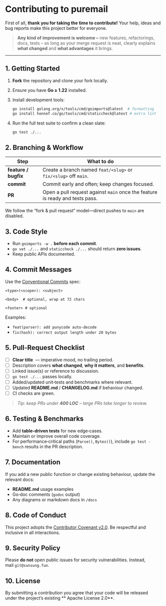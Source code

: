 # Contributing to **puremail**

First of all, **thank you for taking the time to contribute!** Your help, ideas and bug reports make this project better for everyone.

> **Any kind of improvement is welcome –** new features, refactorings, docs, tests – as long as your merge request is neat, clearly explains **what changed** and **what advantages** it brings.

---

## 1. Getting Started

1. **Fork** the repository and clone your fork locally.
2. Ensure you have **Go ≥ 1.22** installed.
3. Install development tools:

   ```bash
   go install golang.org/x/tools/cmd/goimports@latest  # formatting
   go install honnef.co/go/tools/cmd/staticcheck@latest # extra lint
   ```
4. Run the full test suite to confirm a clean slate:

   ```bash
   go test ./...
   ```

## 2. Branching & Workflow

| Step                 | What to do                                                                   |
| -------------------- | ---------------------------------------------------------------------------- |
| **feature / bugfix** | Create a branch named `feat/<slug>` or `fix/<slug>` off `main`.              |
| **commit**           | Commit early and often; keep changes focused.                                |
| **PR**               | Open a pull request against `main` once the feature is ready and tests pass. |

We follow the “fork & pull request” model—direct pushes to `main` are disabled.

## 3. Code Style

* Run `goimports -w .` **before each commit**.
* `go vet ./...` and `staticcheck ./...` should return **zero issues**.
* Keep public APIs documented.

## 4. Commit Messages

Use the [Conventional Commits](https://www.conventionalcommits.org/) spec:

```
<type>(<scope>): <subject>

<body>  # optional, wrap at 72 chars

<footer> # optional
```

Examples:

* `feat(parser): add punycode auto‑decode`
* `fix(hash): correct output length under 20 bytes`

## 5. Pull‑Request Checklist

* [ ] **Clear title**  — imperative mood, no trailing period.
* [ ] Description covers **what changed**, **why it matters**, and **benefits**.
* [ ] Linked issue(s) or reference to discussion.
* [ ] `go test ./...` passes locally.
* [ ] Added/updated unit‑tests and benchmarks where relevant.
* [ ] Updated **README.md** / **CHANGELOG.md** if behaviour changed.
* [ ] CI checks are green.

> *Tip: keep PRs under **400 LOC** – large PRs take longer to review.*

## 6. Testing & Benchmarks

* Add **table‑driven tests** for new edge‑cases.
* Maintain or improve overall code coverage.
* For performance‑critical paths (`Parse()`, `Bytes()`), include `go test -bench` results in the PR description.

## 7. Documentation

If you add a new public function or change existing behaviour, update the relevant docs:

* **README.md** usage examples
* Go‑doc comments (`godoc` output)
* Any diagrams or markdown docs in `/docs`

## 8. Code of Conduct

This project adopts the [Contributor Covenant v2.0](CODE_OF_CONDUCT.md). Be respectful and inclusive in all interactions.

## 9. Security Policy

Please **do not** open public issues for security vulnerabilities. Instead, mail `git@sunsung.fun`.

## 10. License

By submitting a contribution you agree that your code will be released under the project’s existing ** Apache License 2.0**.
